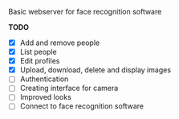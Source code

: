 Basic webserver for face recognition software

**TODO**

- [x] Add and remove people
- [x] List people
- [x] Edit profiles
- [x] Upload, download, delete and display images
- [ ] Authentication
- [ ] Creating interface for camera
- [ ] Improved looks
- [ ] Connect to face recognition software
